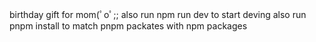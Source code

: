 birthday gift for mom(ﾟoﾟ;;
also run npm run dev to start deving
also run pnpm install to match pnpm packates with npm packages
